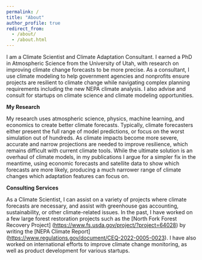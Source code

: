 ```yaml
---
permalink: /
title: "About"
author_profile: true
redirect_from: 
  - /about/
  - /about.html
---
```


I am a Climate Scientist and Climate Adaptation Consultant. I earned a PhD in Atmospheric Science from the University of Utah, with research on improving climate change forecasts to be more precise. As a consultant, I use climate modeling to help government agencies and nonprofits ensure projects are resilient to climate change while navigating complex planning requirements including the new NEPA climate analysis. I also advise and consult for startups on climate science and climate modeling opportunities.

**My Research**

My research uses atmospheric science, physics, machine learning, and economics to create better climate forecasts. Typically, climate forecasters either present the full range of model predictions, or focus on the worst simulation out of hundreds. As climate impacts become more severe, accurate and narrow projections are needed to improve resilience, which remains difficult with current climate tools. While the ultimate solution is an overhaul of climate models, in my publications I argue for a simpler fix in the meantime, using economic forecasts and satellite data to show which forecasts are more likely, producing a much narrower range of climate changes which adaptation features can focus on. 

**Consulting Services**

As a Climate Scientist, I can assist on a variety of projects where climate forecasts are necessary, and assist with greenhouse gas accounting, sustainability, or other climate-related issues. In the past, I have worked on a few large forest restoration projects such as the [North Fork Forest Recovery Project] (https://www.fs.usda.gov/project/?project=64028) by writing the [NEPA Climate Report] (https://www.regulations.gov/document/CEQ-2022-0005-0023). I have also worked on international efforts to improve climate change monitoring, as well as product development for various startups.
